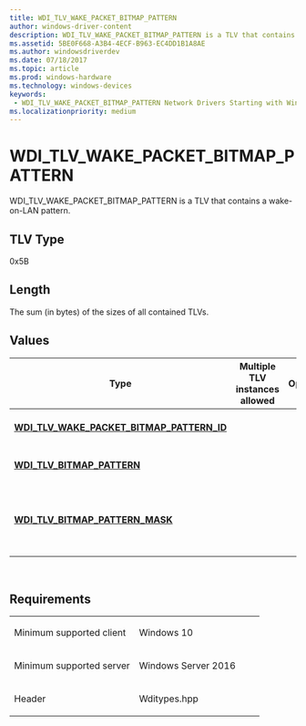 ```yaml
---
title: WDI_TLV_WAKE_PACKET_BITMAP_PATTERN
author: windows-driver-content
description: WDI_TLV_WAKE_PACKET_BITMAP_PATTERN is a TLV that contains a wake-on-LAN pattern.
ms.assetid: 5BE0F668-A3B4-4ECF-B963-EC4DD1B1A8AE
ms.author: windowsdriverdev 
ms.date: 07/18/2017 
ms.topic: article 
ms.prod: windows-hardware 
ms.technology: windows-devices 
keywords:
 - WDI_TLV_WAKE_PACKET_BITMAP_PATTERN Network Drivers Starting with Windows Vista
ms.localizationpriority: medium
---
```


# WDI\_TLV\_WAKE\_PACKET\_BITMAP\_PATTERN


WDI\_TLV\_WAKE\_PACKET\_BITMAP\_PATTERN is a TLV that contains a wake-on-LAN pattern.

## TLV Type


0x5B

## Length


The sum (in bytes) of the sizes of all contained TLVs.

## Values


| Type                                                                                         | Multiple TLV instances allowed | Optional | Description                                                                  |
|----------------------------------------------------------------------------------------------|--------------------------------|----------|------------------------------------------------------------------------------|
| [**WDI\_TLV\_WAKE\_PACKET\_BITMAP\_PATTERN\_ID**](wdi-tlv-wake-packet-bitmap-pattern-id.md) |                                |          | Specifies the wake-on-LAN pattern ID.                                        |
| [**WDI\_TLV\_BITMAP\_PATTERN**](wdi-tlv-bitmap-pattern.md)                                  |                                |          | Specifies the wake-on-LAN pattern.                                           |
| [**WDI\_TLV\_BITMAP\_PATTERN\_MASK**](wdi-tlv-bitmap-pattern-mask.md)                       |                                |          | Specifies the wake-on-LAN pattern mask. The length is (PatternLength + 7)/8. |

 

Requirements
------------

<table>
<colgroup>
<col width="50%" />
<col width="50%" />
</colgroup>
<tbody>
<tr class="odd">
<td><p>Minimum supported client</p></td>
<td><p>Windows 10</p></td>
</tr>
<tr class="even">
<td><p>Minimum supported server</p></td>
<td><p>Windows Server 2016</p></td>
</tr>
<tr class="odd">
<td><p>Header</p></td>
<td>Wditypes.hpp</td>
</tr>
</tbody>
</table>

 

 




